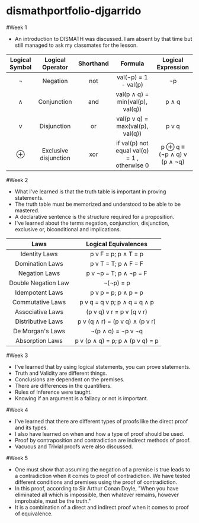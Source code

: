 # dismathportfolio-djgarrido

#Week 1
- An introduction to DISMATH was discussed. I am absent by that time but still managed to ask my classmates for the lesson.

 | Logical Symbol  |  Logical Operator | Shorthand | Formula | Logical Expression |
 | :-----: |:-------:|:-----:| :-------: | :-------: |
 | ¬ |Negation | not | val(¬p) = 1 - val(p) | ¬p |
 | ∧ | Conjunction | and | val(p ∧ q) = min(val(p), val(q)) | p ∧ q |
 | v | Disjunction | or | val(p v q) = max(val(p), val(q)) | p v q |
 | ⊕ | Exclusive disjunction | xor | if val(p)  not equal val(q) = 1 , otherwise  0|  p ⊕ q  ≡ (¬p ∧ q) v (p ∧ ¬q) |

#Week 2 
- What I've learned is that the truth table is important in proving statements.
- The truth table must be memorized and understood to be able to be mastered.
- A declarative sentence is the structure required for a proposition. 
- I've learned about the terms negation, conjunction, disjunction, exclusive or, biconditional and implications.

 | Laws | Logical Equivalences |
 | :-----: |:-------:|
 | Identity Laws | p v F = p; p ∧ T = p |
 | Domination Laws | p v T = T; p ∧ F = F |
 | Negation Laws | p v ¬p = T; p ∧ ¬p = F |
 | Double Negation Law | ¬(¬p) = p |
 | Idempotent Laws | p v p = p; p ∧ p = p |
 | Commutative Laws | p v q = q v p; p ∧ q = q ∧ p |
 | Associative Laws | (p v q) v r = p v (q v r) |
 | Distributive Laws | p v (q ∧ r) = (p v q) ∧ (p v r) |
 | De Morgan's Laws | ¬(p ∧ q) = ¬p v ¬q |
 | Absorption Laws | p v (p ∧ q) = p; p ∧ (p v q) = p |
 
#Week 3
- I've learned that by using logical statements, you can prove statements.
- Truth and Validity are different things.
- Conclusions are dependent on the premises.
- There are differences in the quantifiers.
- Rules of Inference were taught.
- Knowing if an argument is a fallacy or not is important.

#Week 4
- I've learned that there are different types of proofs like the direct proof and its types.
- I also have learned on when and how a type of proof should be used.
- Proof by contraposition and contradiction are indirect methods of proof.
- Vacuous and Trivial proofs were also discussed.

#Week 5
- One must show that assuming the negation of a premise is true leads to a contradiction when it comes to proof of contradiction. We have tested different conditions and premises using the proof of contradiction.
- In this proof, according to Sir Arthur Conan Doyle, "When you have eliminated all which is impossible, then whatever remains, however improbable, must be the truth."
- It is a combination of a direct and indirect proof when it comes to proof of equivalence.
